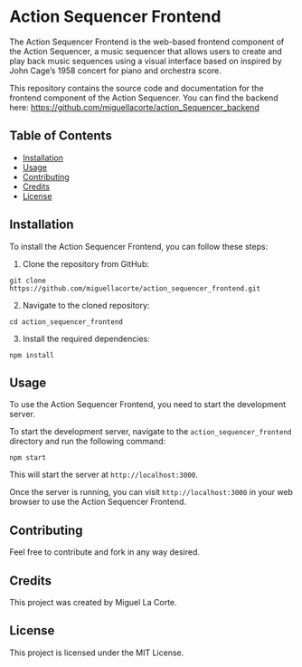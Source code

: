 
# Action Sequencer Frontend

The Action Sequencer Frontend is the web-based frontend component of the Action Sequencer, a music sequencer that allows users to create and play back music sequences using a visual interface based on inspired by John Cage’s 1958 concert for piano and orchestra score. 

This repository contains the source code and documentation for the frontend component of the Action Sequencer. You can find the backend here: 
https://github.com/miguellacorte/action_Sequencer_backend

## Table of Contents

- [Installation](#installation)
- [Usage](#usage)
- [Contributing](#contributing)
- [Credits](#credits)
- [License](#license)

## Installation

To install the Action Sequencer Frontend, you can follow these steps:

1. Clone the repository from GitHub:

```
git clone https://github.com/miguellacorte/action_sequencer_frontend.git
```

2. Navigate to the cloned repository:

```
cd action_sequencer_frontend
```


3. Install the required dependencies:

```
npm install
```


## Usage

To use the Action Sequencer Frontend, you need to start the development server.

To start the development server, navigate to the `action_sequencer_frontend` directory and run the following command:

```
npm start
```


This will start the server at `http://localhost:3000`.

Once the server is running, you can visit `http://localhost:3000` in your web browser to use the Action Sequencer Frontend.

## Contributing

Feel free to contribute and fork in any way desired.

## Credits

This project was created by Miguel La Corte.

## License

This project is licensed under the MIT License.
